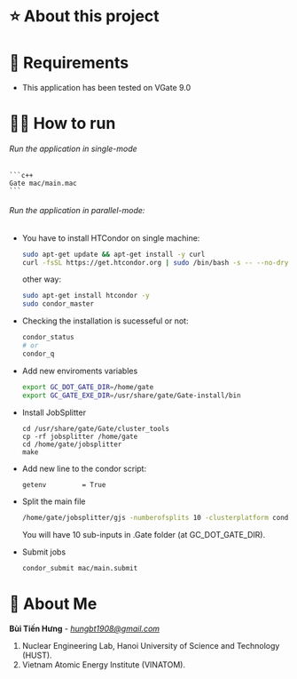 
# ⭐ About this project

# 🔧 Requirements
  * This application has been tested on VGate 9.0

# 🏃‍♂️ How to run
###### Run the application in single-mode
    ```c++
    Gate mac/main.mac
    ```
###### Run the application in parallel-mode:
* You have to install HTCondor on single machine:
    ```bash
    sudo apt-get update && apt-get install -y curl
    curl -fsSL https://get.htcondor.org | sudo /bin/bash -s -- --no-dry-run
    ```
    other way:
    ```bash
    sudo apt-get install htcondor -y
    sudo condor_master
    ```
    
* Checking the installation is sucesseful or not:
    ```bash
    condor_status
    # or
    condor_q
    ``` 
* Add new enviroments variables
    ```bash
    export GC_DOT_GATE_DIR=/home/gate
    export GC_GATE_EXE_DIR=/usr/share/gate/Gate-install/bin
    ```
* Install JobSplitter
    ```
    cd /usr/share/gate/Gate/cluster_tools
    cp -rf jobsplitter /home/gate
    cd /home/gate/jobsplitter
    make
    ```
* Add new line to the condor script:
    ```bash
    getenv         = True  
    ```
* Split the main file
    ```bash
    /home/gate/jobsplitter/gjs -numberofsplits 10 -clusterplatform condor -condorscript /home/gate/jobsplitter/script/condor.script mac/main.mac
    ```
    You will have 10 sub-inputs in .Gate folder (at GC_DOT_GATE_DIR).
* Submit jobs
    ```bash
    condor_submit mac/main.submit
    ```
# 🚀 About Me
**Bùi Tiến Hưng** - *hungbt1908@gmail.com*
1. Nuclear Engineering Lab, Hanoi University of Science and Technology (HUST).
2. Vietnam Atomic Energy Institute (VINATOM).